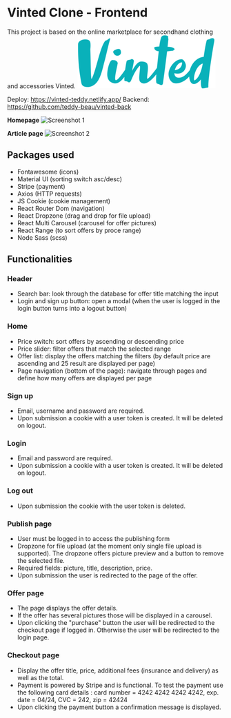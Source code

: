 # Vinted Clone - Frontend

This project is based on the online marketplace for secondhand clothing and accessories Vinted.
![Vinted logo](https://github.com/teddy-beau/vinted-front/blob/main/src/assets/images/vinted-logo.png?raw=true)

Deploy: https://vinted-teddy.netlify.app/
Backend: https://github.com/teddy-beau/vinted-back

**Homepage**
![Screenshot 1](./_preview/vinted-screen-01.gif)

**Article page**
![Screenshot 2](./_preview/vinted-screen-02.gif)

## Packages used

-  Fontawesome (icons)
-  Material UI (sorting switch asc/desc)
-  Stripe (payment)
-  Axios (HTTP requests)
-  JS Cookie (cookie management)
-  React Router Dom (navigation)
-  React Dropzone (drag and drop for file upload)
-  React Multi Carousel (carousel for offer pictures)
-  React Range (to sort offers by proce range)
-  Node Sass (scss)

## Functionalities

### Header

-  Search bar: look through the database for offer title matching the input
-  Login and sign up button: open a modal (when the user is logged in the login button turns into a logout button)

### Home

-  Price switch: sort offers by ascending or descending price
-  Price slider: filter offers that match the selected range
-  Offer list: display the offers matching the filters (by default price are ascending and 25 result are displayed per page)
-  Page navigation (bottom of the page): navigate through pages and define how many offers are displayed per page

### Sign up

-  Email, username and password are required.
-  Upon submission a cookie with a user token is created. It will be deleted on logout.

### Login

-  Email and password are required.
-  Upon submission a cookie with a user token is created. It will be deleted on logout.

### Log out

-  Upon submission the cookie with the user token is deleted.

### Publish page

-  User must be logged in to access the publishing form
-  Dropzone for file upload (at the moment only single file upload is supported). The dropzone offers picture preview and a button to remove the selected file.
-  Required fields: picture, title, description, price.
-  Upon submission the user is redirected to the page of the offer.

### Offer page

-  The page displays the offer details.
-  If the offer has several pictures those will be displayed in a carousel.
-  Upon clicking the "purchase" button the user will be redirected to the checkout page if logged in. Otherwise the user will be redirected to the login page.

### Checkout page

-  Display the offer title, price, additional fees (insurance and delivery) as well as the total.
-  Payment is powered by Stripe and is functional. To test the payment use the following card details : card number = 4242 4242 4242 4242, exp. date = 04/24, CVC = 242, zip = 42424
-  Upon clicking the payment button a confirmation message is displayed.
